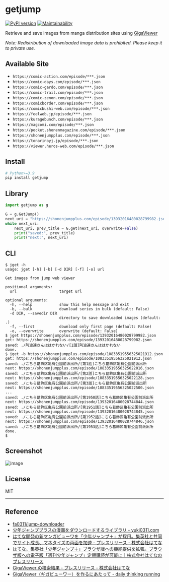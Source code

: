 # getjump

[![PyPI version](https://badge.fury.io/py/getjump.svg)](https://badge.fury.io/py/getjump) [![Maintainability](https://api.codeclimate.com/v1/badges/8d8c16d52b49885dad8c/maintainability)](https://codeclimate.com/github/eggplants/getjump/maintainability)

Retrieve and save images from manga distribution sites using [GigaViewer]()

*Note: Redistribution of downloaded image data is prohibited. Please keep it to private use.*

## Available Site

- `https://comic-action.com/episode/***.json`
- `https://comic-days.com/episode/***.json`
- `https://comic-gardo.com/episode/***.json`
- `https://comic-trail.com/episode/***.json`
- `https://comic-zenon.com/episode/***.json`
- `https://comicborder.com/episode/***.json`
- `https://comicbushi-web.com/episode/***.json`
- `https://feelweb.jp/episode/***.json`
- `https://kuragebunch.com/episode/***.json`
- `https://magcomi.com/episode/***.json`
- `https://pocket.shonenmagazine.com/episode/***.json`
- `https://shonenjumpplus.com/episode/***.json`
- `https://tonarinoyj.jp/episode/***.json`
- `https://viewer.heros-web.com/episode/***.json`

## Install

```bash
# Python>=3.9
pip install getjump
```

## Library

```python
import getjump as g

G = g.GetJump()
next_uri = "https://shonenjumpplus.com/episode/13932016480028799982.json"
while next_uri:
    next_uri, prev_title = G.get(next_uri, overwrite=False)
    print("saved:", prev_title)
    print("next:", next_uri)
```

## CLI

```shellsession
$ jget -h
usage: jget [-h] [-b] [-d DIR] [-f] [-o] url

Get images from jump web viewer

positional arguments:
  url                   target url

optional arguments:
  -h, --help            show this help message and exit
  -b, --bulk            download series in bulk (default: False)
  -d DIR, --savedir DIR
                        directory to save downloaded images (default: .)
  -f, --first           download only first page (default: False)
  -o, --overwrite       overwrite (default: False)
$ jget https://shonenjumpplus.com/episode/13932016480028799982.json
get: https://shonenjumpplus.com/episode/13932016480028799982.json
saved: ./阿波連さんははかれない/[1話]阿波連さんははかれない
done.
$ jget -b https://shonenjumpplus.com/episode/10833519556325021912.json
get: https://shonenjumpplus.com/episode/10833519556325021912.json
saved: ./こちら葛飾区亀有公園前派出所/[第1話]こちら葛飾区亀有公園前派出所
next: https://shonenjumpplus.com/episode/10833519556325022016.json
saved: ./こちら葛飾区亀有公園前派出所/[第2話]こちら葛飾区亀有公園前派出所
next: https://shonenjumpplus.com/episode/10833519556325022128.json
saved: ./こちら葛飾区亀有公園前派出所/[第3話]こちら葛飾区亀有公園前派出所
next: https://shonenjumpplus.com/episode/10833519556325022500.json
...
saved: ./こちら葛飾区亀有公園前派出所/[第1950話]こちら葛飾区亀有公園前派出所
next: https://shonenjumpplus.com/episode/13932016480028744844.json
saved: ./こちら葛飾区亀有公園前派出所/[第1951話]こちら葛飾区亀有公園前派出所
next: https://shonenjumpplus.com/episode/13932016480028744845.json
saved: ./こちら葛飾区亀有公園前派出所/[第1952話]こちら葛飾区亀有公園前派出所
next: https://shonenjumpplus.com/episode/13932016480028744846.json
saved: ./こちら葛飾区亀有公園前派出所/[第1953話]こちら葛飾区亀有公園前派出所
done.
$
```

## Screenshot

![image](https://user-images.githubusercontent.com/42153744/149342180-1131ac3f-2d9b-4938-bf5c-c1b8fb52072b.png)

## License

MIT

---

## Reference

- [fa0311/jump-downloader](https://github.com/fa0311/jump-downloader)
- [少年ジャンププラスの漫画をダウンロードするライブラリ - yuki0311.com](https://blog.yuki0311.com/jumppuls_downloader/)
- [はてな開発の新マンガビューワを「少年ジャンプ＋」が採用。集英社と共同でサイト成長、マネタイズの両面を加速 - プレスリリース - 株式会社はてな](https://hatenacorp.jp/press/release/entry/2017/01/18/113000)
- [はてな、集英社「少年ジャンプ＋」ブラウザ版への機能提供を拡張。ブラウザ版への電子版「週刊少年ジャンプ」定期購読が可能に｜株式会社はてなのプレスリリース](https://prtimes.jp/main/html/rd/p/000000078.000006510.html)
- [GigaViewer の検索結果 - プレスリリース - 株式会社はてな](https://hatenacorp.jp/press/release/search?q=GigaViewer)
- [GigaViewer（ギガビューワー）を作るにあたって - daily thinking running](https://jusei.hatenablog.com/entry/2018/01/09/172026)
